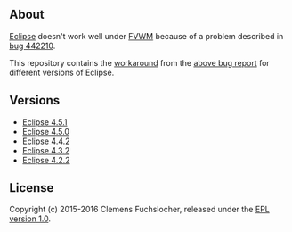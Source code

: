 ## About

[Eclipse](https://www.eclipse.org/) doesn't work well under [FVWM](http://www.fvwm.org/) because of a problem described in [bug 442210](https://bugs.eclipse.org/bugs/show_bug.cgi?id=442210).

This repository contains the [workaround](https://bugs.eclipse.org/bugs/show_bug.cgi?id=442210#c4) from the [above bug report](https://bugs.eclipse.org/bugs/show_bug.cgi?id=442210) for different versions of Eclipse.

## Versions

* [Eclipse 4.5.1](eclipse-4.5.1/README.md)
* [Eclipse 4.5.0](eclipse-4.5.0/README.md)
* [Eclipse 4.4.2](eclipse-4.4.2/README.md)
* [Eclipse 4.3.2](eclipse-4.3.2/README.md)
* [Eclipse 4.2.2](eclipse-4.2.2/README.md)

## License

Copyright (c) 2015-2016 Clemens Fuchslocher, released under the [EPL version 1.0](LICENSE).
